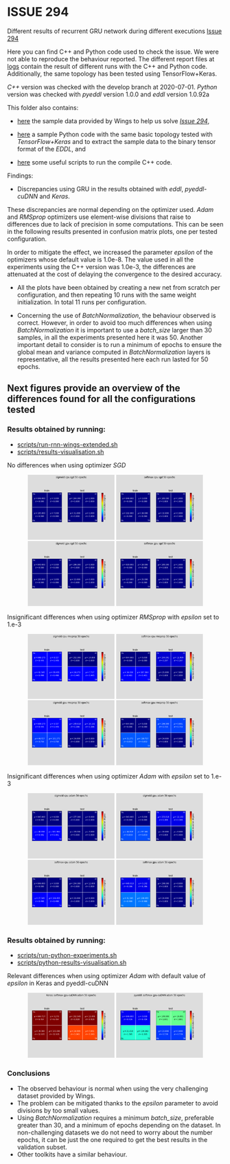 # ISSUE 294

Different results of recurrent GRU network during different executions [Issue 294](https://github.com/deephealthproject/eddl/issues/294)

Here you can find C++ and Python code used to check the issue.
We were not able to reproduce the behaviour reported.
The different report files at [logs](logs) contain the result
of different runs with the C++ and Python code.
Additionally, the same topology has been tested using TensorFlow+Keras.

*C++* version was checked with the develop branch at 2020-07-01.
*Python* version was checked with _pyeddl_ version 1.0.0 and _eddl_ version 1.0.92a


This folder also contains:

- [here](data) the sample data provided by Wings to help us solve [*Issue 294*](https://github.com/deephealthproject/eddl/issues/294),

- [here](python) a sample Python code with the same basic topology tested with _TensorFlow+Keras_ and to extract the sample data to the binary tensor format of the *EDDL*, and 

- [here](scripts) some useful scripts to run the compile C++ code.


Findings:

- Discrepancies using GRU in the results obtained with *eddl*, *pyeddl-cuDNN* and *Keras*.

These discrepancies are normal depending on the optimizer used.
_Adam_ and _RMSprop_ optimizers use element-wise divisions that raise to differences due to lack of precision in some computations.
This can be seen in the following results presented in confusion matrix plots, one per tested configuration.

In order to mitigate the effect, we increased the parameter _epsilon_ of the optimizers whose default value is 1.0e-8.
The value used in all the experiments using the C++ version was 1.0e-3, the differences are attenuated at the cost of delaying the convergence to the desired accuracy.


- All the plots have been obtained by creating a new net from scratch per configuration, and then repeating
  10 runs with the same weight initialization. In total 11 runs per configuration.

- Concerning the use of _BatchNormalization_, the behaviour observed is correct.
However, in order to avoid too much differences when using _BatchNormalization_
it is important to use a *batch_size* larger than 30 samples, in all the experiments presented here it was 50.
Another important detail to consider is to run a minimum of epochs to ensure the global mean and variance 
computed in _BatchNormalization_ layers is representative, all the results presented here each run lasted for 50 epochs.


## Next figures provide an overview of the differences found for all the configurations tested

### Results obtained by running:
- [scripts/run-rnn-wings-extended.sh](scripts/run-rnn-wings-extended.sh)
- [scripts/results-visualisation.sh](scripts/results-visualisation.sh)


No differences when using optimizer *SGD*
<p style="text-align: center;">
<img src="figures/confusion-matrix-eddl-sigmoid-cpu-sgd-epochs-50.png" width="40%">
<img src="figures/confusion-matrix-eddl-softmax-cpu-sgd-epochs-50.png" width="40%">
<br/>
<img src="figures/confusion-matrix-eddl-sigmoid-gpu-sgd-epochs-50.png" width="40%">
<img src="figures/confusion-matrix-eddl-softmax-gpu-sgd-epochs-50.png" width="40%">
</p>

Insignificant differences when using optimizer *RMSprop* with *epsilon* set to 1.e-3
<p style="text-align: center;">
<img src="figures/confusion-matrix-eddl-sigmoid-cpu-rmsprop-epochs-50.png" width="40%">
<img src="figures/confusion-matrix-eddl-softmax-cpu-rmsprop-epochs-50.png" width="40%">
<br/>
<img src="figures/confusion-matrix-eddl-sigmoid-gpu-rmsprop-epochs-50.png" width="40%">
<img src="figures/confusion-matrix-eddl-softmax-gpu-rmsprop-epochs-50.png" width="40%">
</p>

Insignificant differences when using optimizer *Adam* with *epsilon* set to 1.e-3
<p style="text-align: center;">
<img src="figures/confusion-matrix-eddl-sigmoid-cpu-adam-epochs-50.png" width="40%">
<img src="figures/confusion-matrix-eddl-sigmoid-gpu-adam-epochs-50.png" width="40%">
<br/>
<img src="figures/confusion-matrix-eddl-softmax-cpu-adam-epochs-50.png" width="40%">
<img src="figures/confusion-matrix-eddl-softmax-gpu-adam-epochs-50.png" width="40%">
</p>

### Results obtained by running:
- [scripts/run-python-experiments.sh](scripts/run-python-experiments.sh)
- [scripts/python-results-visualisation.sh](scripts/python-results-visualisation.sh)

Relevant differences when using optimizer *Adam* with default value of *epsilon* in Keras and pyeddl-cuDNN
<p style="text-align: center;">
<img src="figures/confusion-matrix-keras-softmax-cuDNN-adam-epochs-50.png" width="40%">
<img src="figures/confusion-matrix-pyeddl-softmax-cuDNN-adam-epochs-50.png" width="40%">
</p>

### Conclusions

- The observed behaviour is normal when using the very challenging dataset provided by Wings.
- The problem can be mitigated thanks to the *epsilon* parameter to avoid divisions by too small values.
- Using _BatchNormalization_ requires a minimum *batch_size*, preferable greater than 30, and
  a minimum of epochs depending on the dataset. In non-challenging datasets we do not need to
  worry about the number epochs, it can be just the one required to get the best results in
  the validation subset.
- Other toolkits have a similar behaviour.
